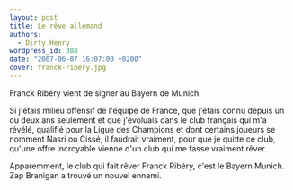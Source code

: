 ```yaml
---
layout: post
title: Le rêve allemand
authors:
  - Dirty Henry
wordpress_id: 388
date: "2007-06-07 16:07:00 +0200"
cover: franck-ribery.jpg
---
```


Franck Ribéry vient de signer au Bayern de Munich.

Si j'étais milieu offensif de l'équipe de France, que j'étais connu depuis un ou
deux ans seulement et que j'évoluais dans le club français qui m'a révélé,
qualifié pour la Ligue des Champions et dont certains joueurs se nomment Nasri
ou Cissé, il faudrait vraiment, pour que je quitte ce club, qu'une offre
incroyable vienne d'un club qui me fasse vraiment rêver.

Apparemment, le club qui fait rêver Franck Ribéry, c'est le Bayern Munich. Zap
Branigan a trouvé un nouvel ennemi.
